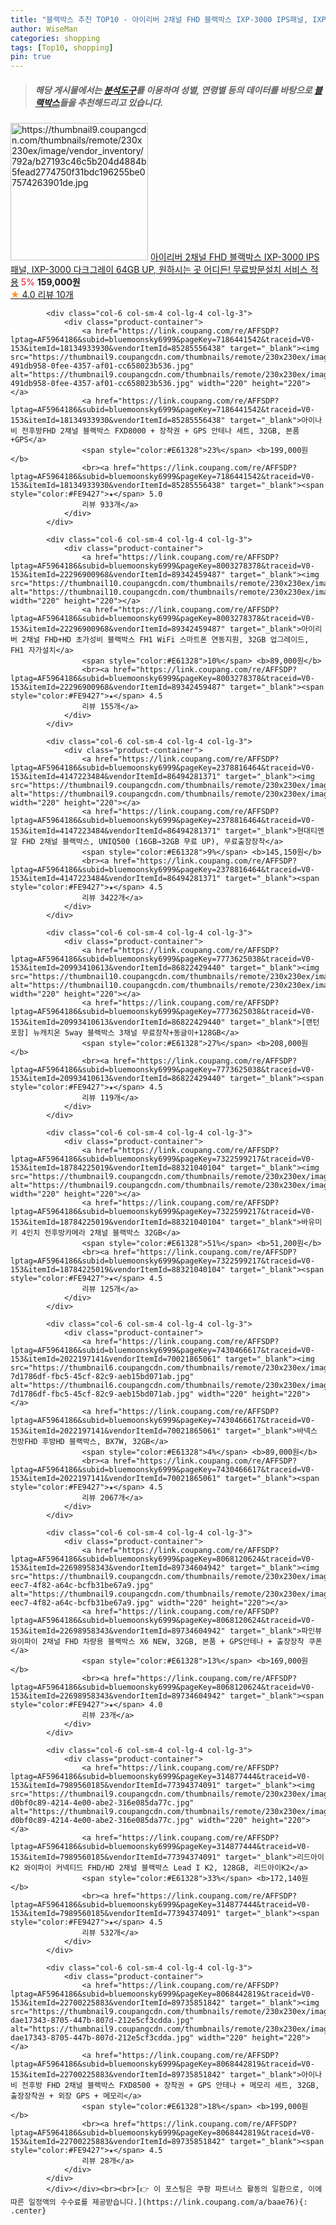 ```yaml
---
title: "블랙박스 추천 TOP10 - 아이리버 2채널 FHD 블랙박스 IXP-3000 IPS패널, IXP-3000 다크그레이 64GB UP, 원하시는 곳 어디든!"
author: WiseMan
categories: shopping
tags: [Top10, shopping]
pin: true
---
```


> ##### 해당 게시물에서는 [**분석도구**](https://itemscout.io/)를 이용하여 **성별**, **연령별** 등의 데이터를 바탕으로 [**블랙박스**](https://link.coupang.com/a/baae76)들을 추천해드리고 있습니다.
<div class="container"><div class="row">
            <div class="col-6 col-sm-4 col-lg-4 col-lg-3">
                <div class="product-container">
                    <a href="https://link.coupang.com/re/AFFSDP?lptag=AF5964186&subid=bluemoonsky6999&pageKey=8026485457&traceid=V0-153&itemId=22433399971&vendorItemId=89478015410" target="_blank"><img src="https://thumbnail9.coupangcdn.com/thumbnails/remote/230x230ex/image/vendor_inventory/792a/b27193c46c5b204d4884b5fead2774750f31bdc196255be07574263901de.jpg" alt="https://thumbnail9.coupangcdn.com/thumbnails/remote/230x230ex/image/vendor_inventory/792a/b27193c46c5b204d4884b5fead2774750f31bdc196255be07574263901de.jpg" width="220" height="220"></a>
                    <a href="https://link.coupang.com/re/AFFSDP?lptag=AF5964186&subid=bluemoonsky6999&pageKey=8026485457&traceid=V0-153&itemId=22433399971&vendorItemId=89478015410" target="_blank">아이리버 2채널 FHD 블랙박스 IXP-3000 IPS패널, IXP-3000 다크그레이 64GB UP, 원하시는 곳 어디든! 무료방문설치 서비스 적용</a>
                    <span style="color:#E61328">5%</span> <b>159,000원</b>
                    <br><a href="https://link.coupang.com/re/AFFSDP?lptag=AF5964186&subid=bluemoonsky6999&pageKey=8026485457&traceid=V0-153&itemId=22433399971&vendorItemId=89478015410" target="_blank"><span style="color:#FE9427">★</span> 4.0
                    리뷰 10개</a>
                </div>
            </div>
            
            <div class="col-6 col-sm-4 col-lg-4 col-lg-3">
                <div class="product-container">
                    <a href="https://link.coupang.com/re/AFFSDP?lptag=AF5964186&subid=bluemoonsky6999&pageKey=7186441542&traceid=V0-153&itemId=18134933930&vendorItemId=85285556438" target="_blank"><img src="https://thumbnail9.coupangcdn.com/thumbnails/remote/230x230ex/image/retail/images/290198599697226-491db958-0fee-4357-af01-cc658023b536.jpg" alt="https://thumbnail9.coupangcdn.com/thumbnails/remote/230x230ex/image/retail/images/290198599697226-491db958-0fee-4357-af01-cc658023b536.jpg" width="220" height="220"></a>
                    <a href="https://link.coupang.com/re/AFFSDP?lptag=AF5964186&subid=bluemoonsky6999&pageKey=7186441542&traceid=V0-153&itemId=18134933930&vendorItemId=85285556438" target="_blank">아이나비 전후방FHD 2채널 블랙박스 FXD8000 + 장착권 + GPS 안테나 세트, 32GB, 본품+GPS</a>
                    <span style="color:#E61328">23%</span> <b>199,000원</b>
                    <br><a href="https://link.coupang.com/re/AFFSDP?lptag=AF5964186&subid=bluemoonsky6999&pageKey=7186441542&traceid=V0-153&itemId=18134933930&vendorItemId=85285556438" target="_blank"><span style="color:#FE9427">★</span> 5.0
                    리뷰 933개</a>
                </div>
            </div>
            
            <div class="col-6 col-sm-4 col-lg-4 col-lg-3">
                <div class="product-container">
                    <a href="https://link.coupang.com/re/AFFSDP?lptag=AF5964186&subid=bluemoonsky6999&pageKey=8003278378&traceid=V0-153&itemId=22296900968&vendorItemId=89342459487" target="_blank"><img src="https://thumbnail10.coupangcdn.com/thumbnails/remote/230x230ex/image/vendor_inventory/23af/c3dfecaeebbf73f41763a577fe536a197033c1125a1ffb0242667b2edac0.jpg" alt="https://thumbnail10.coupangcdn.com/thumbnails/remote/230x230ex/image/vendor_inventory/23af/c3dfecaeebbf73f41763a577fe536a197033c1125a1ffb0242667b2edac0.jpg" width="220" height="220"></a>
                    <a href="https://link.coupang.com/re/AFFSDP?lptag=AF5964186&subid=bluemoonsky6999&pageKey=8003278378&traceid=V0-153&itemId=22296900968&vendorItemId=89342459487" target="_blank">아이리버 2채널 FHD+HD 초가성비 블랙박스 FH1 WiFi 스마트폰 연동지원, 32GB 업그레이드, FH1 자가설치</a>
                    <span style="color:#E61328">10%</span> <b>89,000원</b>
                    <br><a href="https://link.coupang.com/re/AFFSDP?lptag=AF5964186&subid=bluemoonsky6999&pageKey=8003278378&traceid=V0-153&itemId=22296900968&vendorItemId=89342459487" target="_blank"><span style="color:#FE9427">★</span> 4.5
                    리뷰 155개</a>
                </div>
            </div>
            
            <div class="col-6 col-sm-4 col-lg-4 col-lg-3">
                <div class="product-container">
                    <a href="https://link.coupang.com/re/AFFSDP?lptag=AF5964186&subid=bluemoonsky6999&pageKey=2378816464&traceid=V0-153&itemId=4147223484&vendorItemId=86494281371" target="_blank"><img src="https://thumbnail9.coupangcdn.com/thumbnails/remote/230x230ex/image/vendor_inventory/696f/74aaf394b5f07c7b5c68bb8a83ed6fc909ef12d426c79dbf1cc61e200be5.jpg" alt="https://thumbnail9.coupangcdn.com/thumbnails/remote/230x230ex/image/vendor_inventory/696f/74aaf394b5f07c7b5c68bb8a83ed6fc909ef12d426c79dbf1cc61e200be5.jpg" width="220" height="220"></a>
                    <a href="https://link.coupang.com/re/AFFSDP?lptag=AF5964186&subid=bluemoonsky6999&pageKey=2378816464&traceid=V0-153&itemId=4147223484&vendorItemId=86494281371" target="_blank">현대티앤알 FHD 2채널 블랙박스, UNIQ500 (16GB→32GB 무료 UP), 무료출장장착</a>
                    <span style="color:#E61328">9%</span> <b>145,150원</b>
                    <br><a href="https://link.coupang.com/re/AFFSDP?lptag=AF5964186&subid=bluemoonsky6999&pageKey=2378816464&traceid=V0-153&itemId=4147223484&vendorItemId=86494281371" target="_blank"><span style="color:#FE9427">★</span> 4.5
                    리뷰 3422개</a>
                </div>
            </div>
            
            <div class="col-6 col-sm-4 col-lg-4 col-lg-3">
                <div class="product-container">
                    <a href="https://link.coupang.com/re/AFFSDP?lptag=AF5964186&subid=bluemoonsky6999&pageKey=7773625038&traceid=V0-153&itemId=20993410613&vendorItemId=86822429440" target="_blank"><img src="https://thumbnail10.coupangcdn.com/thumbnails/remote/230x230ex/image/vendor_inventory/b3c2/7b32cc1a2fddfdb7de461da7e75f2b9cc787a53405d9e07fd812eb025c49.jpeg" alt="https://thumbnail10.coupangcdn.com/thumbnails/remote/230x230ex/image/vendor_inventory/b3c2/7b32cc1a2fddfdb7de461da7e75f2b9cc787a53405d9e07fd812eb025c49.jpeg" width="220" height="220"></a>
                    <a href="https://link.coupang.com/re/AFFSDP?lptag=AF5964186&subid=bluemoonsky6999&pageKey=7773625038&traceid=V0-153&itemId=20993410613&vendorItemId=86822429440" target="_blank">[랜턴포함] 뉴캐치온 5way 블랙박스 3채널 무료장착+동글이+128GB</a>
                    <span style="color:#E61328">27%</span> <b>208,000원</b>
                    <br><a href="https://link.coupang.com/re/AFFSDP?lptag=AF5964186&subid=bluemoonsky6999&pageKey=7773625038&traceid=V0-153&itemId=20993410613&vendorItemId=86822429440" target="_blank"><span style="color:#FE9427">★</span> 4.5
                    리뷰 119개</a>
                </div>
            </div>
            
            <div class="col-6 col-sm-4 col-lg-4 col-lg-3">
                <div class="product-container">
                    <a href="https://link.coupang.com/re/AFFSDP?lptag=AF5964186&subid=bluemoonsky6999&pageKey=7322599217&traceid=V0-153&itemId=18784225019&vendorItemId=88321040104" target="_blank"><img src="https://thumbnail9.coupangcdn.com/thumbnails/remote/230x230ex/image/vendor_inventory/376c/b768ba1ca5054f38b8dfa46067560bdf2dc66e27b6ba711c537edf869398.jpg" alt="https://thumbnail9.coupangcdn.com/thumbnails/remote/230x230ex/image/vendor_inventory/376c/b768ba1ca5054f38b8dfa46067560bdf2dc66e27b6ba711c537edf869398.jpg" width="220" height="220"></a>
                    <a href="https://link.coupang.com/re/AFFSDP?lptag=AF5964186&subid=bluemoonsky6999&pageKey=7322599217&traceid=V0-153&itemId=18784225019&vendorItemId=88321040104" target="_blank">바유미키 4인치 전후방카메라 2채널 블랙박스 32GB</a>
                    <span style="color:#E61328">51%</span> <b>51,200원</b>
                    <br><a href="https://link.coupang.com/re/AFFSDP?lptag=AF5964186&subid=bluemoonsky6999&pageKey=7322599217&traceid=V0-153&itemId=18784225019&vendorItemId=88321040104" target="_blank"><span style="color:#FE9427">★</span> 4.5
                    리뷰 125개</a>
                </div>
            </div>
            
            <div class="col-6 col-sm-4 col-lg-4 col-lg-3">
                <div class="product-container">
                    <a href="https://link.coupang.com/re/AFFSDP?lptag=AF5964186&subid=bluemoonsky6999&pageKey=7430466617&traceid=V0-153&itemId=2022197141&vendorItemId=70021865061" target="_blank"><img src="https://thumbnail6.coupangcdn.com/thumbnails/remote/230x230ex/image/retail/images/3636022995726796-7d1786df-fbc5-45cf-82c9-aeb15bd071ab.jpg" alt="https://thumbnail6.coupangcdn.com/thumbnails/remote/230x230ex/image/retail/images/3636022995726796-7d1786df-fbc5-45cf-82c9-aeb15bd071ab.jpg" width="220" height="220"></a>
                    <a href="https://link.coupang.com/re/AFFSDP?lptag=AF5964186&subid=bluemoonsky6999&pageKey=7430466617&traceid=V0-153&itemId=2022197141&vendorItemId=70021865061" target="_blank">바넥스 전방FHD 후방HD 블랙박스, BX7W, 32GB</a>
                    <span style="color:#E61328">4%</span> <b>89,000원</b>
                    <br><a href="https://link.coupang.com/re/AFFSDP?lptag=AF5964186&subid=bluemoonsky6999&pageKey=7430466617&traceid=V0-153&itemId=2022197141&vendorItemId=70021865061" target="_blank"><span style="color:#FE9427">★</span> 4.5
                    리뷰 2067개</a>
                </div>
            </div>
            
            <div class="col-6 col-sm-4 col-lg-4 col-lg-3">
                <div class="product-container">
                    <a href="https://link.coupang.com/re/AFFSDP?lptag=AF5964186&subid=bluemoonsky6999&pageKey=8068120624&traceid=V0-153&itemId=22698958343&vendorItemId=89734604942" target="_blank"><img src="https://thumbnail9.coupangcdn.com/thumbnails/remote/230x230ex/image/retail/images/2024/04/30/15/0/895d7223-eec7-4f82-a64c-bcfb31be67a9.jpg" alt="https://thumbnail9.coupangcdn.com/thumbnails/remote/230x230ex/image/retail/images/2024/04/30/15/0/895d7223-eec7-4f82-a64c-bcfb31be67a9.jpg" width="220" height="220"></a>
                    <a href="https://link.coupang.com/re/AFFSDP?lptag=AF5964186&subid=bluemoonsky6999&pageKey=8068120624&traceid=V0-153&itemId=22698958343&vendorItemId=89734604942" target="_blank">파인뷰 와이파이 2채널 FHD 차량용 블랙박스 X6 NEW, 32GB, 본품 + GPS안테나 + 출장장착 쿠폰</a>
                    <span style="color:#E61328">13%</span> <b>169,000원</b>
                    <br><a href="https://link.coupang.com/re/AFFSDP?lptag=AF5964186&subid=bluemoonsky6999&pageKey=8068120624&traceid=V0-153&itemId=22698958343&vendorItemId=89734604942" target="_blank"><span style="color:#FE9427">★</span> 4.0
                    리뷰 23개</a>
                </div>
            </div>
            
            <div class="col-6 col-sm-4 col-lg-4 col-lg-3">
                <div class="product-container">
                    <a href="https://link.coupang.com/re/AFFSDP?lptag=AF5964186&subid=bluemoonsky6999&pageKey=314877444&traceid=V0-153&itemId=7989560185&vendorItemId=77394374091" target="_blank"><img src="https://thumbnail9.coupangcdn.com/thumbnails/remote/230x230ex/image/retail/images/16586075619429440-d0bf0c89-4214-4e00-abe2-316e085da77c.jpg" alt="https://thumbnail9.coupangcdn.com/thumbnails/remote/230x230ex/image/retail/images/16586075619429440-d0bf0c89-4214-4e00-abe2-316e085da77c.jpg" width="220" height="220"></a>
                    <a href="https://link.coupang.com/re/AFFSDP?lptag=AF5964186&subid=bluemoonsky6999&pageKey=314877444&traceid=V0-153&itemId=7989560185&vendorItemId=77394374091" target="_blank">리드아이 K2 와이파이 커넥티드 FHD/HD 2채널 블랙박스 Lead I K2, 128GB, 리드아이K2</a>
                    <span style="color:#E61328">33%</span> <b>172,140원</b>
                    <br><a href="https://link.coupang.com/re/AFFSDP?lptag=AF5964186&subid=bluemoonsky6999&pageKey=314877444&traceid=V0-153&itemId=7989560185&vendorItemId=77394374091" target="_blank"><span style="color:#FE9427">★</span> 4.5
                    리뷰 532개</a>
                </div>
            </div>
            
            <div class="col-6 col-sm-4 col-lg-4 col-lg-3">
                <div class="product-container">
                    <a href="https://link.coupang.com/re/AFFSDP?lptag=AF5964186&subid=bluemoonsky6999&pageKey=8068442819&traceid=V0-153&itemId=22700225883&vendorItemId=89735851842" target="_blank"><img src="https://thumbnail9.coupangcdn.com/thumbnails/remote/230x230ex/image/retail/images/872113603174318-dae17343-8705-447b-807d-212e5cf3cdda.jpg" alt="https://thumbnail9.coupangcdn.com/thumbnails/remote/230x230ex/image/retail/images/872113603174318-dae17343-8705-447b-807d-212e5cf3cdda.jpg" width="220" height="220"></a>
                    <a href="https://link.coupang.com/re/AFFSDP?lptag=AF5964186&subid=bluemoonsky6999&pageKey=8068442819&traceid=V0-153&itemId=22700225883&vendorItemId=89735851842" target="_blank">아이나비 전후방 FHD 2채널 블랙박스 FXD8500 + 장착권 + GPS 안테나 + 메모리 세트, 32GB, 출장장착권 + 외장 GPS + 메모리</a>
                    <span style="color:#E61328">18%</span> <b>199,000원</b>
                    <br><a href="https://link.coupang.com/re/AFFSDP?lptag=AF5964186&subid=bluemoonsky6999&pageKey=8068442819&traceid=V0-153&itemId=22700225883&vendorItemId=89735851842" target="_blank"><span style="color:#FE9427">★</span> 4.5
                    리뷰 28개</a>
                </div>
            </div>
            </div></div><br><br>[👉 이 포스팅은 쿠팡 파트너스 활동의 일환으로, 이에 따른 일정액의 수수료를 제공받습니다.](https://link.coupang.com/a/baae76){: .center}